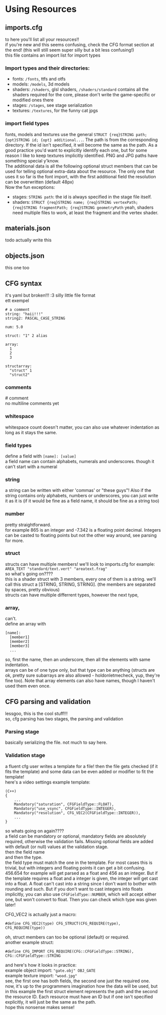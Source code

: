 

# Using Resources
## imports.cfg
to here you'll list all your resources!!  
if you're new and this seems confusing, check the CFG format section at the end! (this will still seem super silly but a bit less confusing!)  
this file contains an import list for import types
### Import types and their directories:
- fonts: `/fonts`, ttfs and otfs
- models: `/models`, 3d models
- shaders: `/shaders`, glsl shaders, `/shaders/standard` contains all the shaders required for the core, please don't write the game-specific or modified ones there
- stages: `/stages`, see stage serialization
- textures: `/textures`, for the funny cat jpgs
### import field types
fonts, models and textures use the general `STRUCT {req}STRING path; {opt}STRING id; {opt} additional...`. The path is from the corresponding directory. If the id isn't specified, it will become the same as the path. As a good practice you'd want to explicitly identify each one, but for some reason I like to keep textures implicitly identified. PNG and JPG paths have something special y'know.  
The additional data is all the following optional struct members that can be used for telling optional extra-data about the resource. The only one that uses it so far is the font import, with the first additional field the resolution can be overwritten (default 48px)  
Now the fun exceptions:
- stages: `STRING path`: the id is always specified in the stage file itself.
- shaders: `STRUCT {req}STRING name; {req}STRING vertexPath; {req}STRING fragmentPath; {req}STRING geometryPath` yeah, shaders need multiple files to work, at least the fragment and the vertex shader.

## materials.json
todo actually write this
## objects.json
this one too

## CFG syntax
it's yaml but broken!!! :3 silly little file format  
ett exempel  
```
# a comment
string: "haii!!!"
string2: PASCAL_CASE_STRING

num: 5.0

struct: "1" 2 alias

array:
  1
  2
  3

structarray:
  "struct" 1
  "struct2"
```
### comments
\# comment  
no multiline comments yet
### whitespace
whitespace count doesn't matter, you can also use whatever indentation as long as it stays the same.
### field types
define a field with `[name]: [value]`  
a field name can contain alphabets, numerals and underscores. though it can't start with a numeral
### string  
a string can be written with either 'commas' or "these guys"! Also if the string contains only alphabets, numbers or underscores, you can just write it as it is (if it would be fine as a field name, it should be fine as a string too)
### number
pretty straightforward.  
for example 865 is an integer and -7.342 is a floating point decimal. Integers can be casted to floating points but not the other way around, see parsing for more.
### struct
structs can have multiple members! we'll look to imports.cfg for example:  
`AREA_TEXT "standard/text.vert" "areatext.frag"`  
so what's going on????  
this is a shader struct with 3 members, every one of them is a string. we'll call this struct a [STRING, STRING, STRING]. (the members are separated by spaces, pretty obvious)  
structs can have multiple differrent types, however the next type,
### array,
can't.  
define an array with
```
[name]:
  [member1]
  [member2]
  [member3]
  ...
```
so, first the name, then an underscore, then all the elements with same indentation.  
arrays can be of one type only, but that type can be anything (structs are ok, pretty sure subarrays are also allowed - holdonletmecheck, yup, they're fine too). Note that array elements can also have names, though I haven't used them even once.

## CFG parsing and validation
lessgoo, this is the cool stuff!!!  
so, cfg parsing has two stages, the parsing and validation
### Parsing stage
basically serializing the file. not much to say here.  
### Validation stage
a fluent cfg user writes a template for a file! then the file gets checked (if it fits the template) and some data can be even added or modifier to fit the template!  
here's a video settings example template:
```
(C++)
{
    ...
    Mandatory("saturation", CFGFieldType::FLOAT),
    Mandatory("use_vsync", CFGFieldType::INTEGER),
    Mandatory("resolution", CFG_VEC2(CFGFieldType::INTEGER)),
    ...
}
```
so whats going on again????  
a field can be mandatory or optional, mandatory fields are absolutely required, otherwise the validation fails. Missing optional fields are added with default (or null) values at the validation stage.  
then the field name  
and then the type.  
the field type must match the one in the template. For most cases this is trivial, but with integers and floating points it can get a bit confusing. 456.654 for example will get parsed as a float and 456 as an integer. But if the template requires a float and a integer is given, the integer will get cast into a float. A float can't cast  into a string since I don't want to bother with rounding and such. But if you don't want to cast integers into floats implicitly, you can also use `CFGFieldType::NUMBER`, which will accept either one, but won't convert to float. Then you can check which type was given later!
  
CFG_VEC2 is actually just a macro:
```
#define CFG_VEC2(type) CFG_STRUCT(CFG_REQUIRE(type), CFG_REQUIRE(type))
```
oh, struct members can too be optional (default) or required.  
another example struct:
```
#define CFG_IMPORT CFG_REQUIRE(CFG::CFGFieldType::STRING), CFG::CFGFieldType::STRING
```
and here's how it looks in practice:  
example object import: `"gate.obj" OBJ_GATE`  
example texture import: `"wood.jpg"`  
see, the first one has both fields, the second one just the required one.  
now, it's up to the programmers imagination how the data will be used, but in this example the first struct element represents the path and the second the resource ID. Each resource must have an ID but if one isn't specified explicitly, it will just be the same as the path.  
hope this nonsense makes sense!